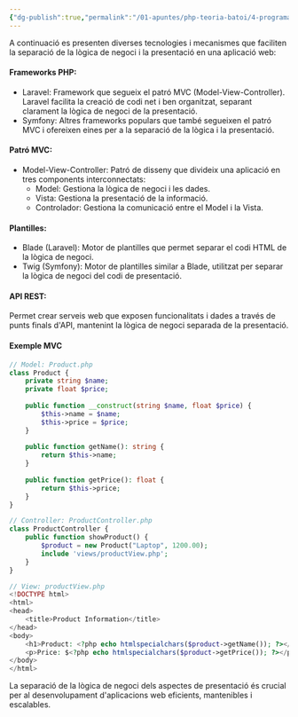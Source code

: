 ```yaml
---
{"dg-publish":true,"permalink":"/01-apuntes/php-teoria-batoi/4-programacion-orientada-a-objetos-php/5-tecnologies-i-mecanismes-per-a-la-separacio/"}
---
```


A continuació es presenten diverses tecnologies i mecanismes que faciliten la separació de la lògica de negoci i la presentació en una aplicació web:

#### Frameworks PHP:
* Laravel: Framework que segueix el patró MVC (Model-View-Controller). Laravel facilita la creació de codi net i ben organitzat, separant clarament la lògica de negoci de la presentació.
* Symfony: Altres frameworks populars que també segueixen el patró MVC i ofereixen eines per a la separació de la lògica i la presentació.

#### Patró MVC:
* Model-View-Controller: Patró de disseny que divideix una aplicació en tres components interconnectats:
	*  Model: Gestiona la lògica de negoci i les dades.
	* Vista: Gestiona la presentació de la informació.
	* Controlador: Gestiona la comunicació entre el Model i la Vista.

#### Plantilles:
* Blade (Laravel): Motor de plantilles que permet separar el codi HTML de la lògica de negoci.
* Twig (Symfony): Motor de plantilles similar a Blade, utilitzat per separar la lògica de negoci del codi de presentació.

#### API REST:
Permet crear serveis web que exposen funcionalitats i dades a través de punts finals d'API, mantenint la lògica de negoci separada de la presentació.

#### Exemple MVC

```php
// Model: Product.php
class Product {
    private string $name;
    private float $price;
    
    public function __construct(string $name, float $price) {
        $this->name = $name;
        $this->price = $price;
    }
    
    public function getName(): string {
        return $this->name;
    }
    
    public function getPrice(): float {
        return $this->price;
    }
}

// Controller: ProductController.php
class ProductController {
    public function showProduct() {
        $product = new Product("Laptop", 1200.00);
        include 'views/productView.php';
    }
}

// View: productView.php
<!DOCTYPE html>
<html>
<head>
    <title>Product Information</title>
</head>
<body>
    <h1>Product: <?php echo htmlspecialchars($product->getName()); ?></h1>
    <p>Price: $<?php echo htmlspecialchars($product->getPrice()); ?></p>
</body>
</html>
```
La separació de la lògica de negoci dels aspectes de presentació és crucial per al desenvolupament d'aplicacions web eficients, mantenibles i escalables.


